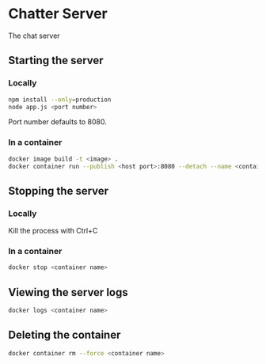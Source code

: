 # Chatter Server
The chat server

## Starting the server
### Locally
```bash
npm install --only=production
node app.js <port number>
```
Port number defaults to 8080.

### In a container
```bash
docker image build -t <image> .
docker container run --publish <host port>:8080 --detach --name <container name> <image>
```

## Stopping the server
### Locally
Kill the process with Ctrl+C

### In a container
```bash
docker stop <container name>
```

## Viewing the server logs
```bash
docker logs <container name>
```

## Deleting the container
```bash
docker container rm --force <container name>
```